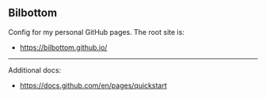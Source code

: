 Bilbottom
---

Config for my personal GitHub pages. The root site is:

- https://bilbottom.github.io/

---

Additional docs:

- https://docs.github.com/en/pages/quickstart
